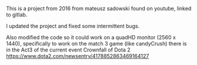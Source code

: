 This is a project from 2016 from mateusz sadowski found on youtube, linked to gitlab.

I updated the project and fixed some intermittent bugs.

Also modified the code so it could work on a quadHD monitor (2560 x 1440), specifically to work on the match 3 game (like candyCrush) there is in the Act3 of the current event Crownfall of Dota 2 https://www.dota2.com/newsentry/4178852863469164127

